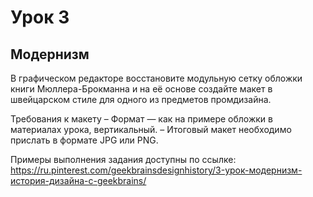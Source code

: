 # Урок 3 

## Модернизм

В графическом редакторе восстановите модульную сетку обложки книги Мюллера-Брокманна и на её основе создайте макет в швейцарском стиле для одного из предметов промдизайна.

Требования к макету
– Формат — как на примере обложки в материалах урока, вертикальный.
– Итоговый макет необходимо прислать в формате JPG или PNG.

Примеры выполнения задания доступны по ссылке: https://ru.pinterest.com/geekbrainsdesignhistory/3-урок-модернизм-история-дизайна-с-geekbrains/